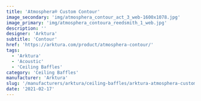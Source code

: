 ```yaml
---
title: 'Atmosphera® Custom Contour'
image_secondary: 'img/atmosphera_contour_act_3_web-1600x1078.jpg'
image_primary: 'img/atmosphera_contoura_reedsmith_1_web.jpg'
description: ''
designer: 'Arktura'
subtitle: 'Contour'
href: 'https://arktura.com/product/atmosphera-contour/'
tags:
  - 'Arktura'
  - 'Acoustic'
  - 'Ceiling Baffles'
category: 'Ceiling Baffles'
manufacturer: 'Arktura'
slug: '/manufacturers/arktura/ceiling-baffles/arktura-atmosphera-custom-contour'
date: '2021-02-17'
---
```

